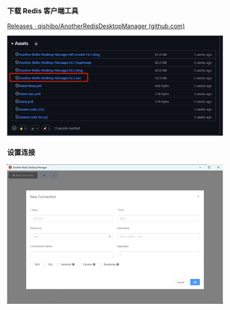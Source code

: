### 下载 Redis 客户端工具

[Releases · qishibo/AnotherRedisDesktopManager (github.com)](https://github.com/qishibo/AnotherRedisDesktopManager/releases)

![image-20240911220307229](images/image-20240911220307229.png)





### 设置连接

![image-20240911220503515](images/image-20240911220503515.png)